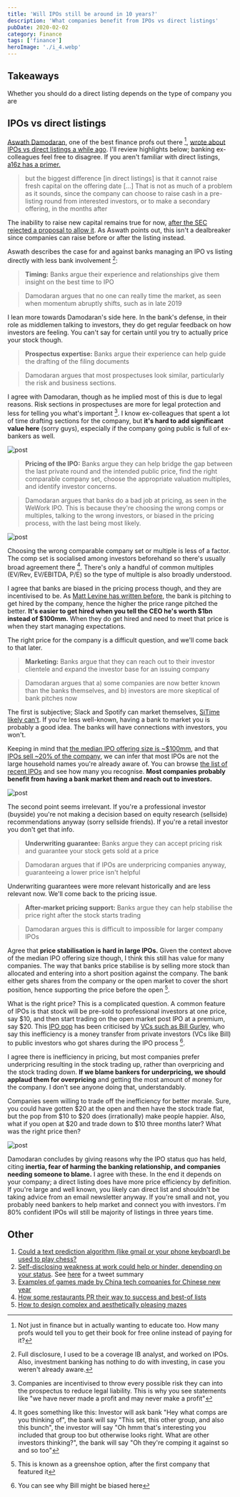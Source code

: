 ```yaml
---
title: 'Will IPOs still be around in 10 years?'
description: 'What companies benefit from IPOs vs direct listings'
pubDate: 2020-02-02
category: Finance
tags: ['finance']
heroImage: './i_4.webp'
---
```


## Takeaways

Whether you should do a direct listing depends on the type of company you are

## IPOs vs direct listings

[Aswath Damodaran](https://twitter.com/AswathDamodaran?ref_src=twsrc%5Egoogle%7Ctwcamp%5Eserp%7Ctwgr%5Eauthor 'Aswath'), one of the best finance profs out there [^1], [wrote about IPOs vs direct listings a while ago](http://aswathdamodaran.blogspot.com/2019/10/disrupting-ipo-process-challenging.html? 'Aswath'). I'll review highlights below; banking ex-colleagues feel free to disagree. If you aren't familiar with direct listings, [a16z has a primer.](https://a16z.com/2019/07/02/direct-listings/ 'a16z')

> but the biggest difference \[in direct listings\] is that it cannot raise fresh capital on the offering date \[...\] That is not as much of a problem as it sounds, since the company can choose to raise cash in a pre-listing round from interested investors, or to make a secondary offering, in the months after

The inability to raise new capital remains true for now, [after the SEC rejected a proposal to allow it](https://www.cnbc.com/2019/12/06/nyse-proposal-to-allow-fundraising-in-direct-listings-rejected-by-sec.html 'CNBC'). As Aswath points out, this isn't a dealbreaker since companies can raise before or after the listing instead.

Aswath describes the case for and against banks managing an IPO vs listing directly with less bank involvement [^2]:

> **Timing:** Banks argue their experience and relationships give them insight on the best time to IPO

> Damodaran argues that no one can really time the market, as seen when momentum abruptly shifts, such as in late 2019

I lean more towards Damodaran's side here. In the bank's defense, in their role as middlemen talking to investors, they do get regular feedback on how investors are feeling. You can't say for certain until you try to actually price your stock though.

> **Prospectus expertise:** Banks argue their experience can help guide the drafting of the filing documents

> Damodaran argues that most prospectuses look similar, particularly the risk and business sections.

I agree with Damodaran, though as he implied most of this is due to legal reasons. Risk sections in prospectuses are more for legal protection and less for telling you what's important [^3]. I know ex-colleagues that spent a lot of time drafting sections for the company, but **it's hard to add significant value here** (sorry guys), especially if the company going public is full of ex-bankers as well.

![post](./i_1.webp)

> **Pricing of the IPO:** Banks argue they can help bridge the gap between the last private round and the intended public price, find the right comparable company set, choose the appropriate valuation multiples, and identify investor concerns.

> Damodaran argues that banks do a bad job at pricing, as seen in the WeWork IPO. This is because they're choosing the wrong comps or multiples, talking to the wrong investors, or biased in the pricing process, with the last being most likely.

![post](./i_2.webp)

Choosing the wrong comparable company set or multiple is less of a factor. The comp set is socialised among investors beforehand so there's usually broad agreement there [^4]. There's only a handful of common multiples (EV/Rev, EV/EBITDA, P/E) so the type of multiple is also broadly understood.

I agree that banks are biased in the pricing process though, and they are incentivised to be. As [Matt Levine has written before](https://www.bloomberg.com/opinion/articles/2019-09-09/we-might-not-be-working 'Matt'), the bank is pitching to get hired by the company, hence the higher the price range pitched the better. **It's easier to get hired when you tell the CEO he's worth $1bn instead of $100mm.** When they do get hired and need to meet that price is when they start managing expectations.

The right price for the company is a difficult question, and we'll come back to that later.

> **Marketing:** Banks argue that they can reach out to their investor clientele and expand the investor base for an issuing company

> Damodaran argues that a) some companies are now better known than the banks themselves, and b) investors are more skeptical of bank pitches now

The first is subjective; Slack and Spotify can market themselves, [SiTime likely can't](https://www.globenewswire.com/news-release/2019/11/21/1950494/0/en/SiTime-Corporation-Announces-Pricing-of-Initial-Public-Offering.html 'SiTime'). If you're less well-known, having a bank to market you is probably a good idea. The banks will have connections with investors, you won't.

Keeping in mind that [the median IPO offering size is ~$100mm](https://www.statista.com/statistics/251149/median-deal-size-of-ipos-in-the-united-states/ 'Statista'), and that [IPOs sell ~20% of the company](https://corpgov.law.harvard.edu/2017/05/25/2017-ipo-report/ 'Harvard'), we can infer that most IPOs are not the large household names you're already aware of. You can browse [the list of recent IPOs](https://www.nyse.com/ipo-center/recent-ipo 'NYSE') and see how many you recognise. **Most companies probably benefit from having a bank market them and reach out to investors.**

![post](./i_3.webp)

The second point seems irrelevant. If you're a professional investor (buyside) you're not making a decision based on equity research (sellside) recommendations anyway (sorry sellside friends). If you're a retail investor you don't get that info.

> **Underwriting guarantee:** Banks argue they can accept pricing risk and guarantee your stock gets sold at a price

> Damodaran argues that if IPOs are underpricing companies anyway, guaranteeing a lower price isn't helpful

Underwriting guarantees were more relevant historically and are less relevant now. We'll come back to the pricing issue.

> **After-market pricing support:** Banks argue they can help stabilise the price right after the stock starts trading

> Damodaran argues this is difficult to impossible for larger company IPOs

Agree that **price stabilisation is hard in large IPOs.** Given the context above of the median IPO offering size though, I think this still has value for many companies. The way that banks price stabilise is by selling more stock than allocated and entering into a short position against the company. The bank either gets shares from the company or the open market to cover the short position, hence supporting the price before the open [^5].

What is the right price? This is a complicated question. A common feature of IPOs is that stock will be pre-sold to professional investors at one price, say $10, and then start trading on the open market post IPO at a premium, say $20. This [IPO pop](https://pitchbook.com/news/articles/understanding-the-ipo-markets-pop-culture 'IPO') has been criticised by [VCs such as Bill Gurley,](https://markets.businessinsider.com/news/stocks/slacks-direct-listing-bill-gurley-says-startups-call-morgan-stanley-2019-6-1028298641 'Bill') who say this inefficiency is a money transfer from private investors (VCs like Bill) to public investors who got shares during the IPO process [^6].

I agree there is inefficiency in pricing, but most companies prefer underpricing resulting in the stock trading up, rather than overpricing and the stock trading down. **If we blame bankers for underpricing, we should applaud them for overpricing** and getting the most amount of money for the company. I don't see anyone doing that, understandably.

Companies seem willing to trade off the inefficiency for better morale. Sure, you could have gotten $20 at the open and then have the stock trade flat, but the pop from $10 to $20 does (irrationally) make people happier. Also, what if you open at $20 and trade down to $10 three months later? What was the right price then?

![post](./i_4.webp)

Damodaran concludes by giving reasons why the IPO status quo has held, citing **inertia, fear of harming the banking relationship, and companies needing someone to blame.** I agree with these. In the end it depends on your company; a direct listing does have more price efficiency by definition. If you're large and well known, you likely can direct list and shouldn't be taking advice from an email newsletter anyway. If you're small and not, you probably need bankers to help market and connect you with investors. I'm 80% confident IPOs will still be majority of listings in three years time.

## Other

1. [Could a text prediction algorithm (like gmail or your phone keyboard) be used to play chess?](https://slatestarcodex.com/2020/01/06/a-very-unlikely-chess-game/ 'Slate')
2. [Self-disclosing weakness at work could help or hinder, depending on your status](https://faculty.wharton.upenn.edu/wp-content/uploads/2019/10/when_sharing_hurts.pdf 'Wharton'). See [here](https://twitter.com/Leonlinsx/status/1221891694964113409?s=20 'twitter') for a tweet summary
3. [Examples of games made by China tech companies for Chinese new year](https://a16z.com/2020/01/24/tech-and-chinese-new-year/ 'a16z')
4. [How some restaurants PR their way to success and best-of lists](https://ny.eater.com/2020/1/13/21009796/restaurant-publicists-pr-agencies-nyc 'Eater')
5. [How to design complex and aesthetically pleasing mazes](http://www.cgl.uwaterloo.ca/csk/projects/mazes/ 'Mazes')

[^1]: Not just in finance but in actually wanting to educate too. How many profs would tell you to get their book for free online instead of paying for it?

[^2]: Full disclosure, I used to be a coverage IB analyst, and worked on IPOs. Also, investment banking has nothing to do with investing, in case you weren't already aware.

[^3]: Companies are incentivised to throw every possible risk they can into the prospectus to reduce legal liability. This is why you see statements like "we have never made a profit and may never make a profit"

[^4]: It goes something like this: Investor will ask bank "Hey what comps are you thinking of", the bank will say "This set, this other group, and also this bunch", the investor will say "Oh hmm that's interesting you included that group too but otherwise looks right. What are other investors thinking?", the bank will say "Oh they're comping it against so and so too"

[^5]: This is known as a greenshoe option, after the first company that featured it

[^6]: You can see why Bill might be biased here
